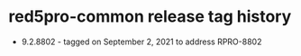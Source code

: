 # red5pro-common release tag history


* 9.2.8802 - tagged on September 2, 2021 to address RPRO-8802

